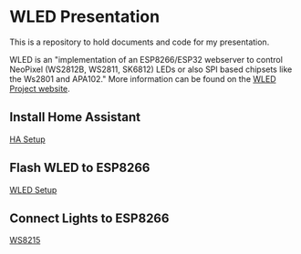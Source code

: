 # WLED Presentation

This is a repository to hold documents and code for my presentation.

WLED is an "implementation of an ESP8266/ESP32 webserver to control NeoPixel (WS2812B, WS2811, SK6812) LEDs or also SPI based chipsets like the Ws2801 and APA102." More information can be found on the [WLED Project website](https://kno.wled.ge/).

## Install Home Assistant

[HA Setup](/ha/readme.md)

## Flash WLED to ESP8266

[WLED Setup](/wled/readme.md)

## Connect Lights to ESP8266

[WS8215](/wled/WS8215.md)
